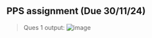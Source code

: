## PPS assignment (Due 30/11/24)
> Ques 1 output:
> ![image](https://github.com/user-attachments/assets/78d7beec-9ffd-4849-9a4c-b4559b13e32b)
